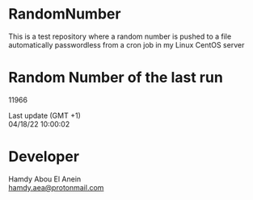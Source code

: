 # RandomNumber    
This is a test repository where a random number is pushed to a file automatically passwordless from a cron job in my Linux CentOS server    
# Random Number of the last run   
11966
      
Last update (GMT +1)    
04/18/22 10:00:02
# Developer    
Hamdy Abou El Anein   
hamdy.aea@protonmail.com
